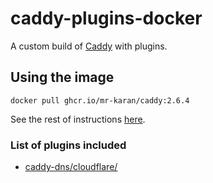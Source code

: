 # caddy-plugins-docker

A custom build of [Caddy](https://caddyserver.com/) with plugins.

## Using the image

`docker pull ghcr.io/mr-karan/caddy:2.6.4`

See the rest of instructions [here](https://registry.hub.docker.com/_/caddy).

### List of plugins included

- [caddy-dns/cloudflare/](https://github.com/caddy-dns/cloudflare/)
